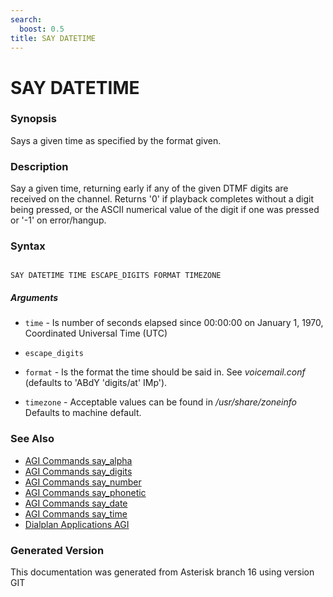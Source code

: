 ```yaml
---
search:
  boost: 0.5
title: SAY DATETIME
---
```


# SAY DATETIME

### Synopsis

Says a given time as specified by the format given.

### Description

Say a given time, returning early if any of the given DTMF digits are received on the channel. Returns '0' if playback completes without a digit being pressed, or the ASCII numerical value of the digit if one was pressed or '-1' on error/hangup.<br>


### Syntax


```

SAY DATETIME TIME ESCAPE_DIGITS FORMAT TIMEZONE 
```
##### Arguments


* `time` - Is number of seconds elapsed since 00:00:00 on January 1, 1970, Coordinated Universal Time (UTC)<br>

* `escape_digits`

* `format` - Is the format the time should be said in. See *voicemail.conf* (defaults to 'ABdY 'digits/at' IMp').<br>

* `timezone` - Acceptable values can be found in */usr/share/zoneinfo* Defaults to machine default.<br>

### See Also

* [AGI Commands say_alpha](/Asterisk_16_Documentation/API_Documentation/AGI_Commands/say_alpha)
* [AGI Commands say_digits](/Asterisk_16_Documentation/API_Documentation/AGI_Commands/say_digits)
* [AGI Commands say_number](/Asterisk_16_Documentation/API_Documentation/AGI_Commands/say_number)
* [AGI Commands say_phonetic](/Asterisk_16_Documentation/API_Documentation/AGI_Commands/say_phonetic)
* [AGI Commands say_date](/Asterisk_16_Documentation/API_Documentation/AGI_Commands/say_date)
* [AGI Commands say_time](/Asterisk_16_Documentation/API_Documentation/AGI_Commands/say_time)
* [Dialplan Applications AGI](/Asterisk_16_Documentation/API_Documentation/Dialplan_Applications/AGI)


### Generated Version

This documentation was generated from Asterisk branch 16 using version GIT 
